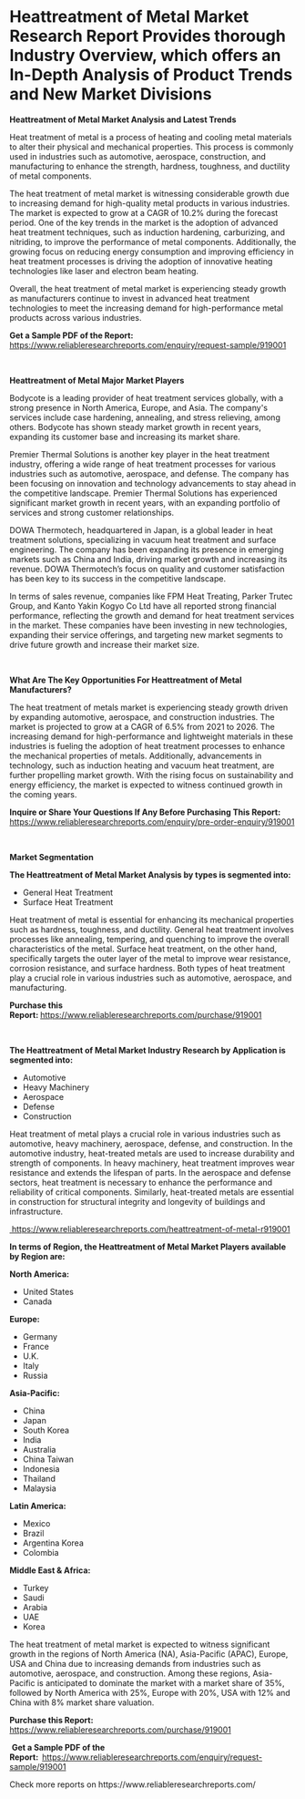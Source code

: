 <p><h1>Heattreatment of Metal Market Research Report Provides thorough Industry Overview, which offers an In-Depth Analysis of Product Trends and New Market Divisions</h1></p><p><strong>Heattreatment of Metal Market Analysis and Latest Trends</strong></p>
<p><p>Heat treatment of metal is a process of heating and cooling metal materials to alter their physical and mechanical properties. This process is commonly used in industries such as automotive, aerospace, construction, and manufacturing to enhance the strength, hardness, toughness, and ductility of metal components.</p><p>The heat treatment of metal market is witnessing considerable growth due to increasing demand for high-quality metal products in various industries. The market is expected to grow at a CAGR of 10.2% during the forecast period. One of the key trends in the market is the adoption of advanced heat treatment techniques, such as induction hardening, carburizing, and nitriding, to improve the performance of metal components. Additionally, the growing focus on reducing energy consumption and improving efficiency in heat treatment processes is driving the adoption of innovative heating technologies like laser and electron beam heating.</p><p>Overall, the heat treatment of metal market is experiencing steady growth as manufacturers continue to invest in advanced heat treatment technologies to meet the increasing demand for high-performance metal products across various industries.</p></p>
<p><strong>Get a Sample PDF of the Report:&nbsp;</strong> <a href="https://www.reliableresearchreports.com/enquiry/request-sample/919001">https://www.reliableresearchreports.com/enquiry/request-sample/919001</a></p>
<p>&nbsp;</p>
<p><strong>Heattreatment of Metal Major Market Players</strong></p>
<p><p>Bodycote is a leading provider of heat treatment services globally, with a strong presence in North America, Europe, and Asia. The company's services include case hardening, annealing, and stress relieving, among others. Bodycote has shown steady market growth in recent years, expanding its customer base and increasing its market share.</p><p>Premier Thermal Solutions is another key player in the heat treatment industry, offering a wide range of heat treatment processes for various industries such as automotive, aerospace, and defense. The company has been focusing on innovation and technology advancements to stay ahead in the competitive landscape. Premier Thermal Solutions has experienced significant market growth in recent years, with an expanding portfolio of services and strong customer relationships.</p><p>DOWA Thermotech, headquartered in Japan, is a global leader in heat treatment solutions, specializing in vacuum heat treatment and surface engineering. The company has been expanding its presence in emerging markets such as China and India, driving market growth and increasing its revenue. DOWA Thermotech’s focus on quality and customer satisfaction has been key to its success in the competitive landscape.</p><p>In terms of sales revenue, companies like FPM Heat Treating, Parker Trutec Group, and Kanto Yakin Kogyo Co Ltd have all reported strong financial performance, reflecting the growth and demand for heat treatment services in the market. These companies have been investing in new technologies, expanding their service offerings, and targeting new market segments to drive future growth and increase their market size.</p></p>
<p>&nbsp;</p>
<p><strong>What Are The Key Opportunities For Heattreatment of Metal Manufacturers?</strong></p>
<p><p>The heat treatment of metals market is experiencing steady growth driven by expanding automotive, aerospace, and construction industries. The market is projected to grow at a CAGR of 6.5% from 2021 to 2026. The increasing demand for high-performance and lightweight materials in these industries is fueling the adoption of heat treatment processes to enhance the mechanical properties of metals. Additionally, advancements in technology, such as induction heating and vacuum heat treatment, are further propelling market growth. With the rising focus on sustainability and energy efficiency, the market is expected to witness continued growth in the coming years.</p></p>
<p><strong>Inquire or Share Your Questions If Any Before Purchasing This Report:</strong> <a href="https://www.reliableresearchreports.com/enquiry/pre-order-enquiry/919001">https://www.reliableresearchreports.com/enquiry/pre-order-enquiry/919001</a></p>
<p>&nbsp;</p>
<p><strong>Market Segmentation</strong></p>
<p><strong>The Heattreatment of Metal Market Analysis by types is segmented into:</strong></p>
<p><ul><li>General Heat Treatment</li><li>Surface Heat Treatment</li></ul></p>
<p><p>Heat treatment of metal is essential for enhancing its mechanical properties such as hardness, toughness, and ductility. General heat treatment involves processes like annealing, tempering, and quenching to improve the overall characteristics of the metal. Surface heat treatment, on the other hand, specifically targets the outer layer of the metal to improve wear resistance, corrosion resistance, and surface hardness. Both types of heat treatment play a crucial role in various industries such as automotive, aerospace, and manufacturing.</p></p>
<p><strong>Purchase this Report:&nbsp;</strong><a href="https://www.reliableresearchreports.com/purchase/919001">https://www.reliableresearchreports.com/purchase/919001</a></p>
<p>&nbsp;</p>
<p><strong>The Heattreatment of Metal Market Industry Research by Application is segmented into:</strong></p>
<p><ul><li>Automotive</li><li>Heavy Machinery</li><li>Aerospace</li><li>Defense</li><li>Construction</li></ul></p>
<p><p>Heat treatment of metal plays a crucial role in various industries such as automotive, heavy machinery, aerospace, defense, and construction. In the automotive industry, heat-treated metals are used to increase durability and strength of components. In heavy machinery, heat treatment improves wear resistance and extends the lifespan of parts. In the aerospace and defense sectors, heat treatment is necessary to enhance the performance and reliability of critical components. Similarly, heat-treated metals are essential in construction for structural integrity and longevity of buildings and infrastructure.</p></p>
<p><a href="https://www.reliableresearchreports.com/heattreatment-of-metal-r919001">&nbsp;https://www.reliableresearchreports.com/heattreatment-of-metal-r919001</a></p>
<p><strong>In terms of Region, the Heattreatment of Metal Market Players available by Region are:</strong></p>
<p>
    <p> <strong> North America: </strong>
        <ul>
            <li>United States</li>
            <li>Canada</li>
        </ul>
        </p> 
    <p> <strong> Europe: </strong>
        <ul>
            <li>Germany</li>
            <li>France</li>
            <li>U.K.</li>
            <li>Italy</li>
            <li>Russia</li>
        </ul>
        </p> 
    <p> <strong> Asia-Pacific: </strong>
        <ul>
            <li>China</li>
            <li>Japan</li>
            <li>South Korea</li>
            <li>India</li>
            <li>Australia</li>
            <li>China Taiwan</li>
            <li>Indonesia</li>
            <li>Thailand</li>
            <li>Malaysia</li>
        </ul>
        </p> 
    <p> <strong> Latin America: </strong>
        <ul>
            <li>Mexico</li>
            <li>Brazil</li>
            <li>Argentina Korea</li>
            <li>Colombia</li>
        </ul>
        </p> 
    <p> <strong> Middle East & Africa: </strong>
        <ul>
            <li>Turkey</li>
            <li>Saudi</li>
            <li>Arabia</li>
            <li>UAE</li>
            <li>Korea</li>
        </ul>
    </p>
    </p>
<p><p>The heat treatment of metal market is expected to witness significant growth in the regions of North America (NA), Asia-Pacific (APAC), Europe, USA and China due to increasing demands from industries such as automotive, aerospace, and construction. Among these regions, Asia-Pacific is anticipated to dominate the market with a market share of 35%, followed by North America with 25%, Europe with 20%, USA with 12% and China with 8% market share valuation.</p></p>
<p><strong>Purchase this Report: </strong><a href="https://www.reliableresearchreports.com/purchase/919001">https://www.reliableresearchreports.com/purchase/919001</a></p>
<p>&nbsp;<strong>Get a Sample PDF of the Report:&nbsp;&nbsp;</strong><a href="https://www.reliableresearchreports.com/enquiry/request-sample/919001">https://www.reliableresearchreports.com/enquiry/request-sample/919001</a></p>
<p><strong></strong></p>
<p>Check more reports on https://www.reliableresearchreports.com/</p>